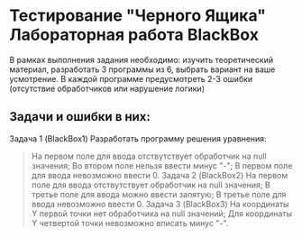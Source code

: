 # Тестирование "Черного Ящика" Лабораторная работа BlackBox
В рамках выполнения задания необходимо: изучить теоретический материал, разработать 3 программы из 6, выбрать вариант на ваше усмотрение. В каждой программе предусмотреть 2-3 ошибки (отсутствие обработчиков или нарушение логики)
## Задачи и ошибки в них:
Задача 1 (BlackBox1)
Разработать программу решения уравнения:
> На первом поле для ввода отствутствует обработчик на null значения;
Во втором поле нельзя ввести минус "-";
В первом поле для ввода невозможно ввести 0.
Задача 2 (BlackBox2)
> На первом поле для ввода отствутствует обработчик на null значения;
В третье поле для ввода можно ввести запятую;
В третье поле для ввода невозможно ввести 0.
Задача 3 (BlackBox3)
На координаты Y первой точки нет обработчика на null значений;
Для координаты Y четвертой точки невозможно вписать минус "-".
